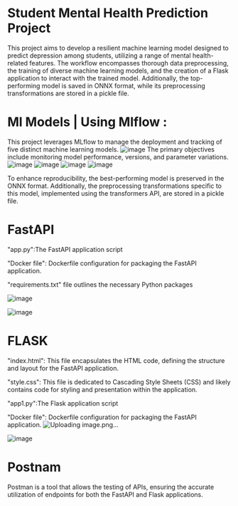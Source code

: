 # Student Mental Health Prediction Project


This project aims to develop a resilient machine learning model designed to predict depression among students, utilizing a range of mental health-related features. 
The workflow encompasses thorough data preprocessing, the training of diverse machine learning models, and the creation of a Flask application to interact with the trained model.
Additionally, the top-performing model is saved in ONNX format, while its preprocessing transformations are stored in a pickle file.
# Ml Models |	Using Mlflow :
This project leverages MLflow to manage the deployment and tracking of five distinct machine learning models. 
![image](https://github.com/soukaina-sta/Assignment-Mlflow/assets/75736345/fd72e18f-a911-4a20-9561-f6b8057bcba6)
The primary objectives include monitoring model performance, versions, and parameter variations. 
![image](https://github.com/soukaina-sta/Assignment-Mlflow/assets/75736345/d1e2a17e-1281-4996-ad72-2ce0f1c1dbc1)
![image](https://github.com/soukaina-sta/Assignment-Mlflow/assets/75736345/8ff51a78-74cd-439a-baa1-4646424eff71)
![image](https://github.com/soukaina-sta/Assignment-Mlflow/assets/75736345/4d87314e-8fa7-445b-b781-211663f23f98)
![image](https://github.com/soukaina-sta/Assignment-Mlflow/assets/75736345/807d4412-403d-4999-baa7-2d0270612ebb)

To enhance reproducibility, the best-performing model is preserved in the ONNX format. Additionally, the preprocessing transformations specific to this model, implemented using the transformers API, are stored in a pickle file.

# FastAPI

"app.py":The FastAPI application script

"Docker file": Dockerfile configuration for packaging the FastAPI application.

"requirements.txt" file outlines the necessary Python packages

![image](https://github.com/soukaina-sta/Assignment-Mlflow/assets/75736345/e8894b0e-0e1f-48a3-8c66-0ba98c090937)

![image](https://github.com/soukaina-sta/Assignment-Mlflow/assets/75736345/ef0caac4-c1fa-4eef-aded-24b7ed0e263c)


# FLASK
"index.html": This file encapsulates the HTML code, defining the structure and layout for the FastAPI application.

"style.css": This file is dedicated to Cascading Style Sheets (CSS) and likely contains code for styling and presentation within the application.

"app1.py":The Flask application script

"Docker file": Dockerfile configuration for packaging the FastAPI application.
![Uploading image.png…]()

![image](https://github.com/soukaina-sta/Assignment-Mlflow/assets/75736345/2f111c18-ae43-42f8-b953-e8c141f3375b)
# Postnam
Postman is a tool that allows the testing of APIs, ensuring the accurate utilization of endpoints for both the FastAPI and Flask applications.





